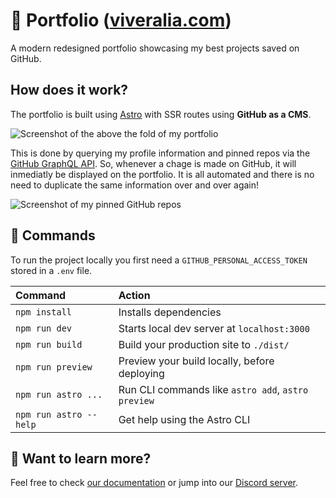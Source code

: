 # 💼 Portfolio ([viveralia.com](https://astro.build))

A modern redesigned portfolio showcasing my best projects saved on GitHub.

## How does it work?

The portfolio is built using [Astro](https://astro.build/) with SSR routes using **GitHub as a CMS**.

![Screenshot of the above the fold of my portfolio](https://i.ibb.co/HHcKyt2/Screenshot-2022-12-06-at-13-01-10.png)

This is done by querying my profile information and pinned repos via the [GitHub GraphQL API](https://docs.github.com/en/graphql). So, whenever a chage is made on GitHub, it will inmediatly be displayed on the portfolio. It is all automated and there is no need to duplicate the same information over and over again!

![Screenshot of my pinned GitHub repos](https://i.ibb.co/dpbG6pr/Screenshot-2022-12-06-at-13-01-47.png)

## 🧞 Commands

To run the project locally you first need a `GITHUB_PERSONAL_ACCESS_TOKEN` stored in a `.env` file.

| Command                | Action                                             |
| :--------------------- | :------------------------------------------------- |
| `npm install`          | Installs dependencies                              |
| `npm run dev`          | Starts local dev server at `localhost:3000`        |
| `npm run build`        | Build your production site to `./dist/`            |
| `npm run preview`      | Preview your build locally, before deploying       |
| `npm run astro ...`    | Run CLI commands like `astro add`, `astro preview` |
| `npm run astro --help` | Get help using the Astro CLI                       |

## 👀 Want to learn more?

Feel free to check [our documentation](https://docs.astro.build) or jump into our [Discord server](https://astro.build/chat).
